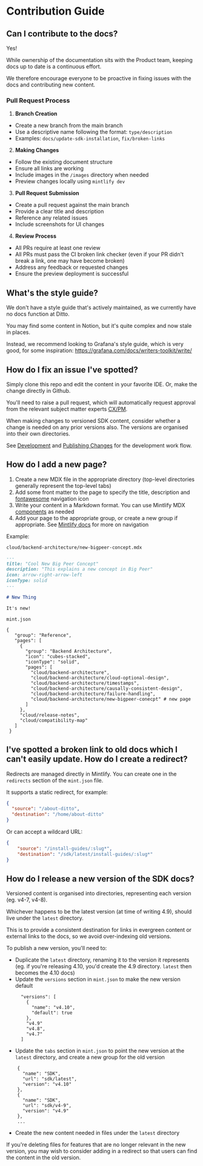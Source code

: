 # Contribution Guide


## Can I contribute to the docs?

Yes! 

While ownership of the documentation sits with the Product team, keeping docs up to date is a continuous effort.

We therefore encourage everyone to be proactive in fixing issues with the docs and contributing new content.


### Pull Request Process

1. **Branch Creation**
  - Create a new branch from the main branch
  - Use a descriptive name following the format: `type/description`
  - Examples: `docs/update-sdk-installation`, `fix/broken-links`

2. **Making Changes**
  - Follow the existing document structure
  - Ensure all links are working
  - Include images in the `/images` directory when needed
  - Preview changes locally using `mintlify dev`

3. **Pull Request Submission**
  - Create a pull request against the main branch
  - Provide a clear title and description
  - Reference any related issues
  - Include screenshots for UI changes

4. **Review Process**
  - All PRs require at least one review
  - All PRs must pass the CI broken link checker (even if your PR didn't break a link, one may have become broken)
  - Address any feedback or requested changes
  - Ensure the preview deployment is successful

## What's the style guide?

We don't have a style guide that's actively maintained, as we currently have no docs function at Ditto.

You may find some content in Notion, but it's quite complex and now stale in places.

Instead, we recommend looking to Grafana's style guide, which is very good, for some inspiration:
https://grafana.com/docs/writers-toolkit/write/


## How do I fix an issue I've spotted?

Simply clone this repo and edit the content in your favorite IDE. Or, make the change directly in Github.

You'll need to raise a pull request, which will automatically request approval from the relevant subject matter experts [CX/PM](https://github.com/orgs/getditto/teams/docs-mergers).

When making changes to versioned SDK content, consider whether a change is needed on any prior versions also. The 
versions are organised into their own directories.

See [Development](./README.md#development) and [Publishing Changes](./README.md#publishing-changes) for the development 
work flow. 

## How do I add a new page?

1. Create a new MDX file in the appropriate directory (top-level directories generally represent the top-level tabs)
2. Add some front matter to the page to specify the title, description and [fontawesome](https://fontawesome.com/icons) navigation icon
3. Write your content in a Markdown format. You can use Mintlify MDX [components](https://fontawesome.com/icons) as needed
4. Add your page to the appropriate group, or create a new group if appropriate. See [Mintlify docs](https://mintlify.com/docs/settings/navigation) for more on navigation
   
Example:

`cloud/backend-architecture/new-bigpeer-concept.mdx`

```markdown
---
title: "Cool New Big Peer Concept"
description: "This explains a new concept in Big Peer"
icon: arrow-right-arrow-left
iconType: solid
---

# New Thing

It's new!
```

`mint.json`
```
{
   "group": "Reference",
   "pages": [
     {
       "group": "Backend Architecture",
       "icon": "cubes-stacked",
       "iconType": "solid",
       "pages": [
         "cloud/backend-architecture",
         "cloud/backend-architecture/cloud-optional-design",
         "cloud/backend-architecture/timestamps",
         "cloud/backend-architecture/causally-consistent-design",
         "cloud/backend-architecture/failure-handling",
         "cloud/backend-architecture/new-bigpeer-conecpt" # new page
       ]
     },
     "cloud/release-notes",
     "cloud/compatibility-map"
   ]
 }
```


## I've spotted a broken link to old docs which I can't easily update. How do I create a redirect?

Redirects are managed directly in Mintlify. You can create one in the `redirects` section of the `mint.json` file. 

It supports a static redirect, for example:

```json
{
  "source": "/about-ditto",
  "destination": "/home/about-ditto"
}
```

Or can accept a wildcard URL:
```json
{
    "source": "/install-guides/:slug*",
    "destination": "/sdk/latest/install-guides/:slug*"
}
```

## How do I release a new version of the SDK docs?

Versioned content is organised into directories, representing each version (eg. v4-7, v4-8).

Whichever happens to be the latest version (at time of writing 4.9), should live under the `latest` directory. 

This is to provide a consistent destination for links in evergreen content or external links to the docs, so we avoid 
over-indexing old versions.

To publish a new version, you'll need to:
* Duplicate the `latest` directory, renaming it to the version it represents (eg. if you're releasing 4.10, you'd create the 4.9 directory. `latest` then becomes the 4.10 docs)
* Update the `versions` section in `mint.json` to make the new version default
    ```
      "versions": [
        {
          "name": "v4.10",
          "default": true
        },
        "v4.9"
        "v4.8",
        "v4.7"
      ]
    ```
* Update the `tabs` section in `mint.json` to point the new version at the `latest` directory, and create a new group for the old version
```
    {
      "name": "SDK",
      "url": "sdk/latest",
      "version": "v4.10"
    },
    {
      "name": "SDK",
      "url": "sdk/v4-9",
      "version": "v4.9"
    },
    ...
```
* Create the new content needed in files under the `latest` directory

If you're deleting files for features that are no longer relevant in the new version, you may wish to consider adding in
a redirect so that users can find the content in the old version.  
